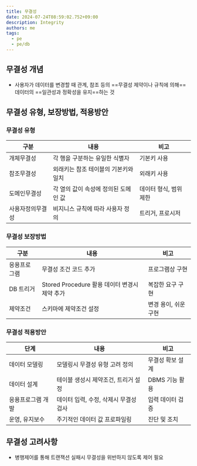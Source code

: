 ```yaml
---
title: 무결성
date: 2024-07-24T08:59:02.752+09:00
description: Integrity
authors: me
tags:
  - pe
  - pe/db
---
```


## 무결성 개념

- 사용자가 데이터를 변경할 때 관계, 참조 등의 ==무결성 제약이나 규칙에 의해== 데이터의 ==일관성과 정확성을 유지==하는 것

## 무결성 유형, 보장방법, 적용방안

### 무결성 유형

| 구분 | 내용 | 비고 |
| --- | --- | --- |
| 개체무결성 | 각 행을 구분하는 유일한 식별자 | 기본키 사용 |
| 참조무결성 | 외래키는 참조 테이블의 기본키와 일치 | 외래키 사용 |
| 도메인무결성 | 각 열의 값이 속성에 정의된 도메인 값 | 데이터 형식, 범위 제한 |
| 사용자정의무결성 | 비지니스 규칙에 따라 사용자 정의 | 트리거, 프로시저 |

### 무결성 보장방법

| 구분 | 내용 | 비고 |
| --- | --- | --- |
| 응용프로그램 | 무결성 조건 코드 추가 | 프로그램상 구현 |
| DB 트리거 | Stored Procedure 활용 데이터 변경시 제약 추가 | 복잡한 요구 구현 |
| 제약조건 | 스키마에 제약조건 설정 | 변경 용이, 쉬운 구현 |

### 무결성 적용방안

| 단계 | 내용 | 비고 |
| --- | --- | --- |
| 데이터 모델링 | 모델링시 무결성 유형 고려 정의 | 무결성 확보 설계 |
| 데이터 설계 | 테이블 생성시 제약조건, 트리거 설정 | DBMS 기능 활용 |
| 응용프로그램 개발 | 데이터 입력, 수정, 삭제시 무결성 검사 | 입력 데이터 검증 |
| 운영, 유지보수 | 주기적인 데이터 값 프로파일링 | 진단 및 조치 |

## 무결성 고려사항

- 병행제어를 통해 트랜잭션 실패시 무결성을 위반하지 않도록 제어 필요
